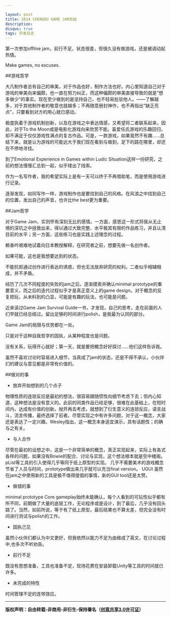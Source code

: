 ```yaml
---

layout: post
title: 2014 CHENGDU GAME JAM总结
description: 
disqus: true
tags: 开发日志
---
```

第一次参加offline jam，前行不足，状态很差，但很久没有做游戏，还是被调动起热情。

Make games, no excuses.

##游戏哲学

大凡制作者总有自己的审美，对于作品也好，制作方法也好。内心里知道自己对于游戏的审美向来偏颇，也一直在努力纠正，而这种偏颇的审美直接导致的就是“想多做少”的事实。现在至少做到的是坚持自己，也不轻易批驳他人。——了解越多，对于其他制作者的敬意也就越多；不再随意册封神作，也不再指出“缺乏亮点”，只要看到对方的用心就已感动。

极度执着于游戏机制创新，以及在游戏之中表达情感，又希望将二者联系起来，因此，对于To the Moon或是电影化游戏向来欣赏不能。喜爱任氏游戏的乐趣回归，却不满足于仅仅游戏性满点的复古作品。可是，一款游戏，如果竟然不有趣……总结下来，就是认为游戏的可能远大于我们现在看到与做到，足下的路在哪里，却还在不停地寻找。

到了Emotional Experience in Games within Ludic Situation这样一份研究，之前的想法慢慢汇总到一起，似乎缕出了线索。

作为一名写作者，我的希望实际上是有一天可以终于不再借助笔，而是使用游戏进行记录。

逐渐发现，如同写作一样，游戏制作也是要找到自己的风格。在风浪之中找到自己的位置，发出自己的声音，也许比the best更为重要。

##Jam哲学

对于Game Jam，实则怀有深刻无比的感情。一方面，感恩这一形式将我从无止境的深坑之中拯救出来，得以通过大致完整、水平极其有限的作品练习，并且认清目前的水平；另一方面，这些练习也是实践上述理念的过程。

赖香吟艰难地试着向日本教授解释，在研究者之前，想要先做一名创作者。

如果可能，这也是我想要达到的状态。

不能抗拒通过创作进行表达的诱惑，但也无法放弃研究的权利。二者似乎相辅相成，并不矛盾。

经历了几次不同程度的失败的jam之后，逐渐摸索并确认minimal prototype的重要意义，而之后的迭代过程似乎才是真正意义上的game design。对于概念的反复把玩，从未料到的凸显，可能是有趣的玩法，也可能是问题。

近来读过Game Jam Survival Guide一书，才发现，自己的思考，走在前面的人们早就已经总结过。留出足够的时间进行polish，是我最为认同的部分。

Game Jam的局限与优势都在一处。

只是对于这种自我哲学的固执，从某种程度也是问题。

没有关系，玩得开心就好；第一天，就是要把概念好好探讨……他们这样告诉我。

虽然不喜欢讨论时容易进入细节，当真成了jam的状态，还是不得不承认，小伙伴们的建议与意见都是非常有价值的。

##做对的事

- 放弃开始想到的几个点子

物理性质的连锁反应是最初的想法，很容易跟随惯性向细节考虑下去；但内心知道，这种想法是没有意义的。此前的同类作品已经足够，很难在此基础上，在短时间内，达成有价值的创新。抛开再去考虑，就想到了衍生意义的连锁反应，语言战斗，流言传播，最终选择了前者。尽管实现之中有许多问题，对于这一概念，大家还是表达了一定兴趣。Wesley指出，这一概念本身适宜演示，具有话题性；的确与之有关。

- 与人合作

尽管在最初的设想之中，这是一个非常简单的概念，真正实现起来，实际上有各式各样的问题，如果没有Bowie的配合、讨论与实现，这个想法根本就是空中楼阁。pList等工具的引入使得几乎等同于纸上原型的实现。 几乎不需要美术的游戏概念 节省了人员与时间，prototype做出来几乎就可以充当final version。 UGUI 虽然在jam之中使用新的工具是极不值得提倡的事情，新的GUI tool还是太赞。

- 做错的事

minimal prototype
Core gameplay始终未能确认，每个人看到的可玩性似乎都有所不同，前期做了大量的底层工作，无论程序或是设计，到了最后，几乎没有回头路了。当然，如前所说，等于有了纸上原型，最后结果也不算太差，但完全没有时间进行测试与polish的工作。

- 固执己见

虽然小伙伴们都认为中文更好，但我依然以能力不足为由做成了英文，在讨论过程中,也多次不听劝告。

- 前行不足

既没有思想准备，工具也准备不足，现场花费在安装卸载Unity等工具的时间就已许多。

- 未完成的特性

时间管理不足的连带效应。

---
**版权声明：自由转载-非商用-非衍生-保持署名（[创意共享3.0许可证](https://creativecommons.org/licenses/by-nc-nd/3.0/deed.zh)）**